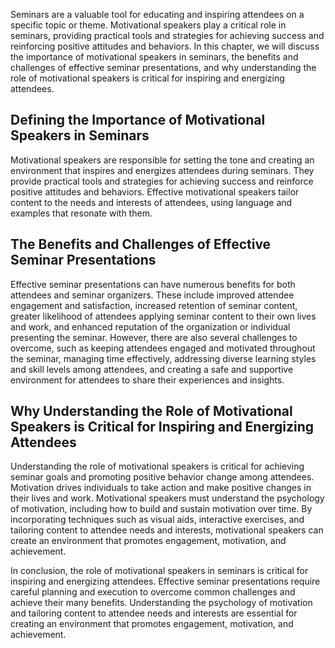 
Seminars are a valuable tool for educating and inspiring attendees on a specific topic or theme. Motivational speakers play a critical role in seminars, providing practical tools and strategies for achieving success and reinforcing positive attitudes and behaviors. In this chapter, we will discuss the importance of motivational speakers in seminars, the benefits and challenges of effective seminar presentations, and why understanding the role of motivational speakers is critical for inspiring and energizing attendees.

Defining the Importance of Motivational Speakers in Seminars
------------------------------------------------------------

Motivational speakers are responsible for setting the tone and creating an environment that inspires and energizes attendees during seminars. They provide practical tools and strategies for achieving success and reinforce positive attitudes and behaviors. Effective motivational speakers tailor content to the needs and interests of attendees, using language and examples that resonate with them.

The Benefits and Challenges of Effective Seminar Presentations
--------------------------------------------------------------

Effective seminar presentations can have numerous benefits for both attendees and seminar organizers. These include improved attendee engagement and satisfaction, increased retention of seminar content, greater likelihood of attendees applying seminar content to their own lives and work, and enhanced reputation of the organization or individual presenting the seminar. However, there are also several challenges to overcome, such as keeping attendees engaged and motivated throughout the seminar, managing time effectively, addressing diverse learning styles and skill levels among attendees, and creating a safe and supportive environment for attendees to share their experiences and insights.

Why Understanding the Role of Motivational Speakers is Critical for Inspiring and Energizing Attendees
------------------------------------------------------------------------------------------------------

Understanding the role of motivational speakers is critical for achieving seminar goals and promoting positive behavior change among attendees. Motivation drives individuals to take action and make positive changes in their lives and work. Motivational speakers must understand the psychology of motivation, including how to build and sustain motivation over time. By incorporating techniques such as visual aids, interactive exercises, and tailoring content to attendee needs and interests, motivational speakers can create an environment that promotes engagement, motivation, and achievement.

In conclusion, the role of motivational speakers in seminars is critical for inspiring and energizing attendees. Effective seminar presentations require careful planning and execution to overcome common challenges and achieve their many benefits. Understanding the psychology of motivation and tailoring content to attendee needs and interests are essential for creating an environment that promotes engagement, motivation, and achievement.
